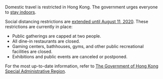 Domestic travel is restricted in Hong Kong. The government urges everyone to [stay indoors](https://www.straitstimes.com/asia/east-asia/hong-kong-warns-city-on-verge-of-large-coronavirus-outbreak).

Social distancing restrictions are [extended until August 11, 2020](https://www.garda.com/crisis24/news-alerts/366156/hong-kong-authorities-extend-social-distancing-requirements-through-august-11-update-37). These restrictions are currently in place:

- Public gatherings are capped at two people.
- All dine-in restaurants are closed.
- Gaming centers, bathhouses, gyms, and other public recreational facilities are closed.
- Exhibitions and public events are canceled or postponed.

For the most up-to-date information, refer to [The Government of Hong Kong Special Administrative Region](https://www.info.gov.hk/gia/general/202003/18/P2020031800758.htm).
